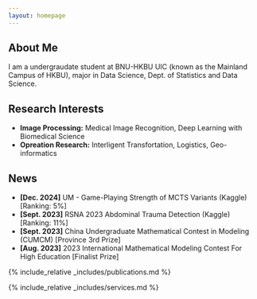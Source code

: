 ```yaml
---
layout: homepage
---
```


## About Me

I am a undergraudate student at BNU-HKBU UIC (known as the Mainland Campus of HKBU), major in Data Science, Dept. of Statistics and Data Science.
## Research Interests

- **Image Processing:** Medical Image Recognition, Deep Learning with Biomedical Science
- **Opreation Research:** Interligent Transfortation, Logistics, Geo-informatics

## News

- **[Dec. 2024]** UM - Game-Playing Strength of MCTS Variants (Kaggle) [Ranking: 5%]
- **[Sept. 2023]** RSNA 2023 Abdominal Trauma Detection (Kaggle) [Ranking: 11%]
- **[Sept. 2023]** China Undergraduate Mathematical Contest in Modeling (CUMCM) [Province 3rd Prize]
- **[Aug. 2023]** 2023 International Mathematical Modeling Contest For High Education [Finalist Prize]

{% include_relative _includes/publications.md %}

{% include_relative _includes/services.md %}

